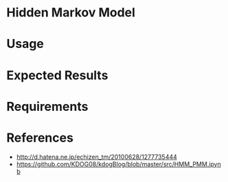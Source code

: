 # Hidden Markov Model


# Usage



# Expected Results


# Requirements


# References

- http://d.hatena.ne.jp/echizen_tm/20100628/1277735444
- https://github.com/KDOG08/kdogBlog/blob/master/src/HMM_PMM.ipynb

